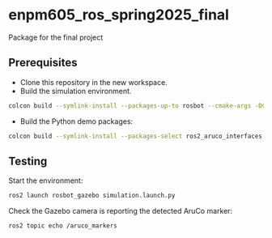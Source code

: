# enpm605_ros_spring2025_final
Package for the final project

## Prerequisites

- Clone this repository in the new workspace.
- Build the simulation environment.

```bash
colcon build --symlink-install --packages-up-to rosbot --cmake-args -DCMAKE_BUILD_TYPE=Release
```
- Build the Python demo packages:
```bash
colcon build --symlink-install --packages-select ros2_aruco_interfaces ros2_aruco
```

## Testing

Start the environment:

```bash
ros2 launch rosbot_gazebo simulation.launch.py
```

Check the Gazebo camera is reporting the detected AruCo marker:


```bash
ros2 topic echo /aruco_markers
```


